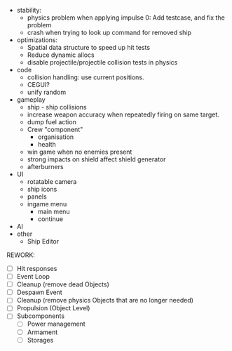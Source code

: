 * stability:
  - physics problem when applying impulse 0: Add testcase, 
    and fix the problem
  - crash when trying to look up command for removed ship
* optimizations:
  - Spatial data structure to speed up hit tests
  - Reduce dynamic allocs
  - disable projectile/projectile collision tests in physics
* code
  - collision handling: use current positions.
  - CEGUI?
  - unify random
* gameplay
  - ship - ship collisions
  - increase weapon accuracy when repeatedly firing on
    same target.
  - dump fuel action
  - Crew "component"
    + organisation
    + health
  - win game when no enemies present
  - strong impacts on shield affect shield generator
  - afterburners
* UI
  - rotatable camera
  - ship icons
  - panels
  - ingame menu
    + main menu
    + continue
* AI    
* other
  - Ship Editor
  
  
  
REWORK:
  - [ ] Hit responses
  - [ ] Event Loop
  - [ ] Cleanup (remove dead Objects)
  - [ ] Despawn Event
  - [ ] Cleanup (remove physics Objects that are no longer needed)
  - [ ] Propulsion (Object Level)
  - [ ] Subcomponents
    * [ ] Power management
    * [ ] Armament
    * [ ] Storages
